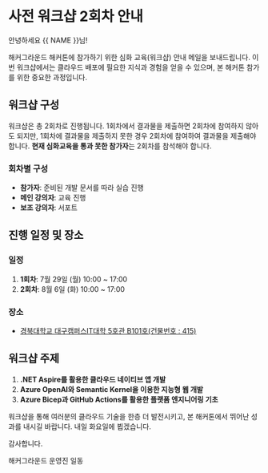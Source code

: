 # 사전 워크샵 2회차 안내

안녕하세요 {{ NAME }}님! 

해커그라운드 해커톤에 참가하기 위한 심화 교육(워크샵) 안내 메일을 보내드립니다. 이번 워크샵에서는 클라우드 배포에 필요한 지식과 경험을 얻을 수 있으며, 본 해커톤 참가를 위한 중요한 과정입니다.


## 워크샵 구성

워크샵은 총 2회차로 진행됩니다. 1회차에서 결과물을 제출하면 2회차에 참여하지 않아도 되지만, 1회차에 결과물을 제출하지 못한 경우 2회차에 참여하여 결과물을 제출해야 합니다. **현재 심화교육을 통과 못한 참가자**는 2회차를 참석해야 합니다.


### 회차별 구성

- **참가자**: 준비된 개발 문서를 따라 실습 진행
- **메인 강의자**: 교육 진행
- **보조 강의자**: 서포트


## 진행 일정 및 장소

### 일정
1. **1회차**: 7월 29일 (월) 10:00 ~ 17:00
2. **2회차**: 8월 6일 (화) 10:00 ~ 17:00

### 장소
- [경북대학교 대구캠퍼스IT대학 5호관 B101호(건물번호 : 415)](https://naver.me/IFjpBB7R)


## 워크샵 주제
1. **.NET Aspire를 활용한 클라우드 네이티브 앱 개발**
2. **Azure OpenAI와 Semantic Kernel을 이용한 지능형 웹 개발**
3. **Azure Bicep과 GitHub Actions를 활용한 플랫폼 엔지니어링 기초**


워크샵을 통해 여러분의 클라우드 기술을 한층 더 발전시키고, 본 해커톤에서 뛰어난 성과를 내시길 바랍니다. 내일 화요일에 뵙겠습니다.

감사합니다.

해커그라운드 운영진 일동
